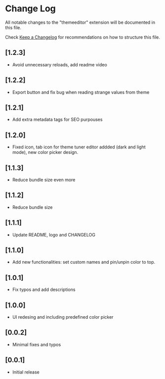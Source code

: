 # Change Log

All notable changes to the "themeeditor" extension will be documented in this file.

Check [Keep a Changelog](http://keepachangelog.com/) for recommendations on how to structure this file.

## [1.2.3]

- Avoid unnecessary reloads, add readme video

## [1.2.2]

- Export button and fix bug when reading strange values from theme

## [1.2.1]

- Add extra metadata tags for SEO purpouses

## [1.2.0]

- Fixed icon, tab icon for theme tuner editor addded (dark and light mode), new color picker design.

## [1.1.3]

- Reduce bundle size even more

## [1.1.2]

- Reduce bundle size

## [1.1.1]

- Update README, logo and CHANGELOG

## [1.1.0]

- Add new functionalities: set custom names and pin/unpin color to top.

## [1.0.1]

- Fix typos and add descriptions

## [1.0.0]

- UI redesing and including predefined color picker

## [0.0.2]

- Minimal fixes and typos

## [0.0.1]

- Initial release
